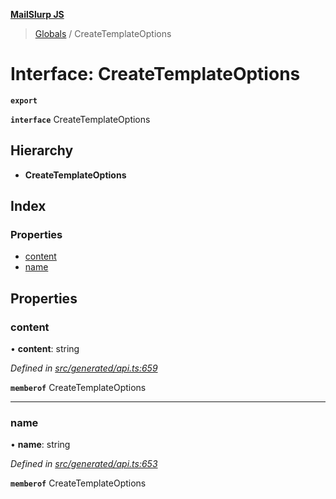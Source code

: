 **[MailSlurp JS](../README.md)**

> [Globals](../README.md) / CreateTemplateOptions

# Interface: CreateTemplateOptions

**`export`** 

**`interface`** CreateTemplateOptions

## Hierarchy

* **CreateTemplateOptions**

## Index

### Properties

* [content](createtemplateoptions.md#content)
* [name](createtemplateoptions.md#name)

## Properties

### content

•  **content**: string

*Defined in [src/generated/api.ts:659](https://github.com/mailslurp/mailslurp-client/blob/cdc62f8/src/generated/api.ts#L659)*

**`memberof`** CreateTemplateOptions

___

### name

•  **name**: string

*Defined in [src/generated/api.ts:653](https://github.com/mailslurp/mailslurp-client/blob/cdc62f8/src/generated/api.ts#L653)*

**`memberof`** CreateTemplateOptions
